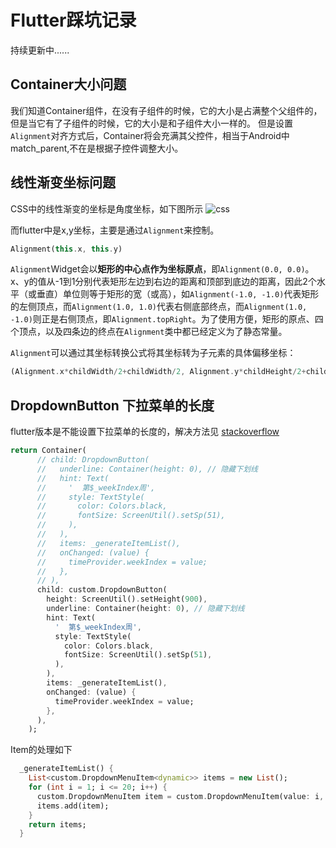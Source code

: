 # Flutter踩坑记录

持续更新中......

## Container大小问题

我们知道Container组件，在没有子组件的时候，它的大小是占满整个父组件的，但是当它有了子组件的时候，它的大小是和子组件大小一样的。
但是设置`Alignment`对齐方式后，Container将会充满其父控件，相当于Android中match_parent,不在是根据子控件调整大小。

## 线性渐变坐标问题

CSS中的线性渐变的坐标是角度坐标，如下图所示
![css](https://www.runoob.com/wp-content/uploads/2014/07/7B0CC41A-86DC-4E1B-8A69-A410E6764B91.jpg)

而flutter中是x,y坐标，主要是通过`Alignment`来控制。

```dart
Alignment(this.x, this.y)
```

`Alignment`Widget会以**矩形的中心点作为坐标原点**，即`Alignment(0.0, 0.0)`。x、y的值从-1到1分别代表矩形左边到右边的距离和顶部到底边的距离，因此2个水平（或垂直）单位则等于矩形的宽（或高），如`Alignment(-1.0, -1.0)`代表矩形的左侧顶点，而`Alignment(1.0, 1.0)`代表右侧底部终点，而`Alignment(1.0, -1.0)`则正是右侧顶点，即`Alignment.topRight`。为了使用方便，矩形的原点、四个顶点，以及四条边的终点在`Alignment`类中都已经定义为了静态常量。

`Alignment`可以通过其坐标转换公式将其坐标转为子元素的具体偏移坐标：

```dart
(Alignment.x*childWidth/2+childWidth/2, Alignment.y*childHeight/2+childHeight/2)
```

## DropdownButton 下拉菜单的长度

flutter版本是不能设置下拉菜单的长度的，解决方法见
[stackoverflow](https://stackoverflow.com/questions/53983783/set-height-of-dropdownbuttonformfield-list)

```dart
return Container(
      // child: DropdownButton(
      //   underline: Container(height: 0), // 隐藏下划线
      //   hint: Text(
      //     '  第$_weekIndex周',
      //     style: TextStyle(
      //       color: Colors.black,
      //       fontSize: ScreenUtil().setSp(51),
      //     ),
      //   ),
      //   items: _generateItemList(),
      //   onChanged: (value) {
      //     timeProvider.weekIndex = value;
      //   },
      // ),
      child: custom.DropdownButton(
        height: ScreenUtil().setHeight(900),
        underline: Container(height: 0), // 隐藏下划线
        hint: Text(
          '  第$_weekIndex周',
          style: TextStyle(
            color: Colors.black,
            fontSize: ScreenUtil().setSp(51),
          ),
        ),
        items: _generateItemList(),
        onChanged: (value) {
          timeProvider.weekIndex = value;
        },
      ),
    );
```

Item的处理如下

```dart
  _generateItemList() {
    List<custom.DropdownMenuItem<dynamic>> items = new List();
    for (int i = 1; i <= 20; i++) {
      custom.DropdownMenuItem item = custom.DropdownMenuItem(value: i, child: new Text(i.toString()));
      items.add(item);
    }
    return items;
  }
```
